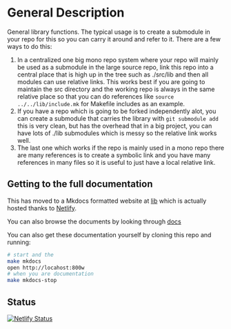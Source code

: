 # General Description

General library functions. The typical usage is to create a submodule in your
repo for this so you can carry it around and refer to it. There are a few ways to
do this:

1. In a centralized one big mono repo system where your repo will mainly be
   used as a submodule in the large source repo, link this repo into a central
   place that is high up in the tree such as ./src/lib and then all modules can
   use relative links. This works best if you are going to maintain the src
   directory and the working repo is always in the same relative place so that
   you can do references like `source ../../lib/include.mk` for Makefile
   includes as an example.
2. If you have a repo which is going to be forked independently alot, you can
   create a submodule that carries the library with `git submodule add` this
   is very clean, but has the overhead that in a big project, you can have lots
   of ./lib submodules which is messy so the relative link works well.
3. The last one which works if the repo is mainly used in a mono repo there are
   many references is to create a symbolic link and you have many references in
   many files so it is useful to just have a local relative link.

## Getting to the full documentation

This has moved to a Mkdocs formatted website at
[lib](https://lib/docs.tongfamily.com) which is actually hosted thanks to
[Netlify](https://netlify.com).

You can also browse the documents by looking through
[docs](docs)

You can also get these documentation yourself by cloning this repo and running:

```sh
# start and the
make mkdocs
open http://locahost:800w
# when you are documentation
make mkdocs-stop
```

## Status

[![Netlify Status](https://api.netlify.com/api/v1/badges/35c1b75c-3ebb-448d-ba0f-318e70fe16c8/deploy-status)](https://app.netlify.com/sites/guileless-donut-fb8630/deploys)
